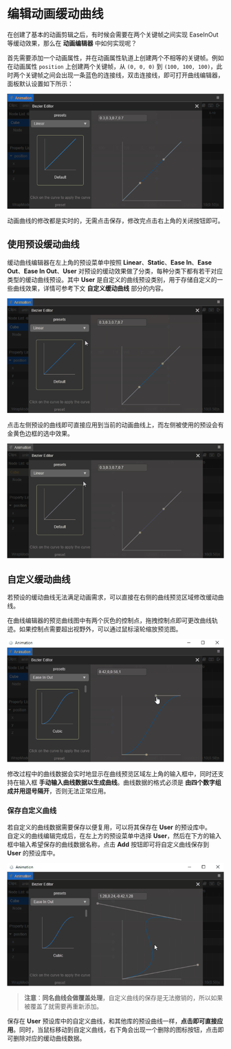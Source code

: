 # 编辑动画缓动曲线

在创建了基本的动画剪辑之后，有时候会需要在两个关键帧之间实现 EaseInOut 等缓动效果，那么在 **动画编辑器** 中如何实现呢？

首先需要添加一个动画属性，并在动画属性轨道上创建两个不相等的关键帧。例如在动画属性 `position` 上创建两个关键帧，从 `(0, 0, 0)` 到 `(100, 100, 100)`，此时两个关键帧之间会出现一条蓝色的连接线，双击连接线，即可打开曲线编辑器，面板默认设置如下所示：

![time curve](animation-curve/main.png)

动画曲线的修改都是实时的，无需点击保存，修改完点击右上角的关闭按钮即可。

## 使用预设缓动曲线

缓动曲线编辑器在左上角的预设菜单中按照 **Linear**、**Static**、**Ease In**、**Ease Out**、**Ease In Out**、**User** 对预设的缓动效果做了分类，每种分类下都有若干对应类型的缓动曲线预设。其中 **User** 是自定义的曲线预设类别，用于存储自定义的一些曲线效果，详情可参考下文 **自定义缓动曲线** 部分的内容。

![preset](animation-curve/preset.gif)

点击左侧预设的曲线即可直接应用到当前的动画曲线上，而左侧被使用的预设会有金黄色边框的选中效果。

![select preset](animation-curve/select-preset.gif)

## 自定义缓动曲线

若预设的缓动曲线无法满足动画需求，可以直接在右侧的曲线预览区域修改缓动曲线。

在曲线编辑器的预览曲线图中有两个灰色的控制点，拖拽控制点即可更改曲线轨迹。如果控制点需要超出视野外，可以通过鼠标滚轮缩放预览图。

![change preset](animation-curve/change-preset.gif)

修改过程中的曲线数据会实时地显示在曲线预览区域左上角的输入框中，同时还支持在输入框 **手动输入曲线数据以生成曲线**。曲线数据的格式必须是 **由四个数字组成并用逗号隔开**，否则无法正常应用。

### 保存自定义曲线

若自定义的曲线数据需要保存以便复用，可以将其保存在 **User** 的预设库中。<br>
自定义的曲线编辑完成后，在左上方的预设菜单中选择 **User**，然后在下方的输入框中输入希望保存的曲线数据名称，点击 **Add** 按钮即可将自定义曲线保存到 **User** 的预设库中。

![save-curve](animation-curve/save-curve.gif)

> **注意**：**同名曲线会做覆盖处理**，自定义曲线的保存是无法撤销的，所以如果被覆盖了就需要再重新添加。

保存在 **User** 预设库中的自定义曲线，和其他库的预设曲线一样，**点击即可直接应用**。同时，当鼠标移动到自定义曲线，右下角会出现一个删除的图标按钮，点击即可删除对应的缓动曲线数据。
